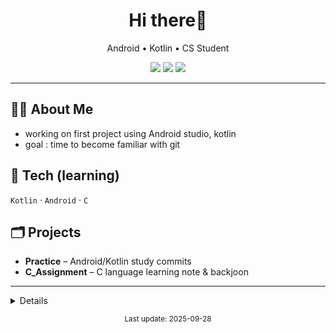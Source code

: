
<h1 align="center">Hi there👋</h1>
<p align="center">
  Android • Kotlin • CS Student
</p>


<p align="center">
  <img src="https://img.shields.io/badge/Kotlin-7F52FF?logo=kotlin&logoColor=white" />
  <img src="https://img.shields.io/badge/Android-3DDC84?logo=android&logoColor=white" />
  <img src="https://img.shields.io/badge/C-A8B9CC?logo=c&logoColor=white" />
</p>

---

## 👩‍💻 About Me
- working on first project using Android studio, kotlin
- goal : time to become familiar with git

## 🧱 Tech (learning)
`Kotlin` · `Android` · `C`

## 🗂️ Projects
- **Practice** – Android/Kotlin study commits
- **C_Assignment** – C language learning note & backjoon

---


<details>

  <!-- Repo/README 공개에만 사용 권장 -->
  <img src="https://github-readme-stats.vercel.app/api?username=minseoriii&show_icons=true&hide_title=true" height="150" />
  <img src="https://github-readme-stats.vercel.app/api/top-langs/?username=minseoriii&layout=compact" height="150" />
</details>

<!-- 푸터 -->
<p align="center">
  <sub>Last update: <!-- 자동화 안쓰면 수동으로 날짜 적기 --> 2025-09-28</sub>
</p>
